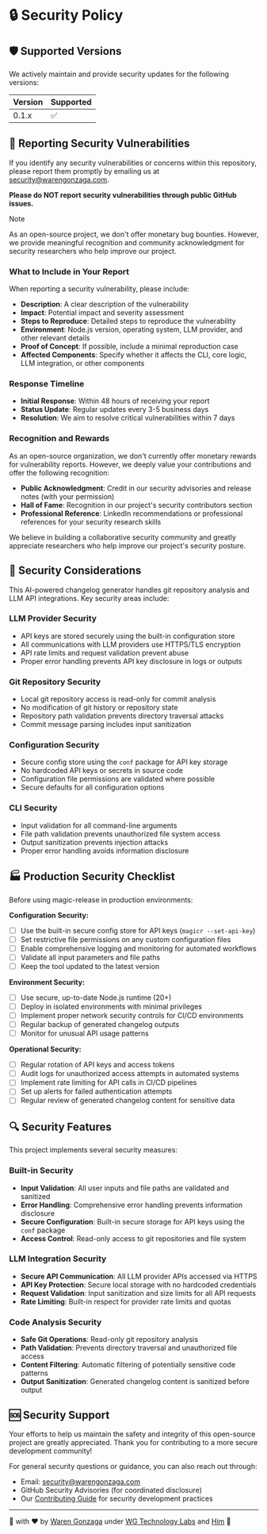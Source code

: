 # 🔒 Security Policy

## 🛡️ Supported Versions

We actively maintain and provide security updates for the following versions:

| Version | Supported          |
| ------- | ------------------ |
| 0.1.x   | :white_check_mark: |

## 🚨 Reporting Security Vulnerabilities

If you identify any security vulnerabilities or concerns within this repository, please report them promptly by emailing us at [security@warengonzaga.com](mailto:security@warengonzaga.com).

**Please do NOT report security vulnerabilities through public GitHub issues.**

> [!NOTE]
> As an open-source project, we don't offer monetary bug bounties. However, we provide meaningful recognition and community acknowledgment for security researchers who help improve our project.

### What to Include in Your Report

When reporting a security vulnerability, please include:

- **Description**: A clear description of the vulnerability
- **Impact**: Potential impact and severity assessment
- **Steps to Reproduce**: Detailed steps to reproduce the vulnerability
- **Environment**: Node.js version, operating system, LLM provider, and other relevant details
- **Proof of Concept**: If possible, include a minimal reproduction case
- **Affected Components**: Specify whether it affects the CLI, core logic, LLM integration, or other components

### Response Timeline

- **Initial Response**: Within 48 hours of receiving your report
- **Status Update**: Regular updates every 3-5 business days
- **Resolution**: We aim to resolve critical vulnerabilities within 7 days

### Recognition and Rewards

As an open-source organization, we don't currently offer monetary rewards for vulnerability reports. However, we deeply value your contributions and offer the following recognition:

- **Public Acknowledgment**: Credit in our security advisories and release notes (with your permission)
- **Hall of Fame**: Recognition in our project's security contributors section
- **Professional Reference**: LinkedIn recommendations or professional references for your security research skills

We believe in building a collaborative security community and greatly appreciate researchers who help improve our project's security posture.

## 🔐 Security Considerations

This AI-powered changelog generator handles git repository analysis and LLM API integrations. Key security areas include:

### LLM Provider Security

- API keys are stored securely using the built-in configuration store
- All communications with LLM providers use HTTPS/TLS encryption
- API rate limits and request validation prevent abuse
- Proper error handling prevents API key disclosure in logs or outputs

### Git Repository Security

- Local git repository access is read-only for commit analysis
- No modification of git history or repository state
- Repository path validation prevents directory traversal attacks
- Commit message parsing includes input sanitization

### Configuration Security

- Secure config store using the `conf` package for API key storage
- No hardcoded API keys or secrets in source code
- Configuration file permissions are validated where possible
- Secure defaults for all configuration options

### CLI Security

- Input validation for all command-line arguments
- File path validation prevents unauthorized file system access
- Output sanitization prevents injection attacks
- Proper error handling avoids information disclosure

## 🏭 Production Security Checklist

Before using magic-release in production environments:

**Configuration Security:**

- [ ] Use the built-in secure config store for API keys (`magicr --set-api-key`)
- [ ] Set restrictive file permissions on any custom configuration files
- [ ] Enable comprehensive logging and monitoring for automated workflows
- [ ] Validate all input parameters and file paths
- [ ] Keep the tool updated to the latest version

**Environment Security:**

- [ ] Use secure, up-to-date Node.js runtime (20+)
- [ ] Deploy in isolated environments with minimal privileges
- [ ] Implement proper network security controls for CI/CD environments
- [ ] Regular backup of generated changelog outputs
- [ ] Monitor for unusual API usage patterns

**Operational Security:**

- [ ] Regular rotation of API keys and access tokens
- [ ] Audit logs for unauthorized access attempts in automated systems
- [ ] Implement rate limiting for API calls in CI/CD pipelines
- [ ] Set up alerts for failed authentication attempts
- [ ] Regular review of generated changelog content for sensitive data

## 🔍 Security Features

This project implements several security measures:

### Built-in Security

- **Input Validation**: All user inputs and file paths are validated and sanitized
- **Error Handling**: Comprehensive error handling prevents information disclosure
- **Secure Configuration**: Built-in secure storage for API keys using the `conf` package
- **Access Control**: Read-only access to git repositories and file system

### LLM Integration Security

- **Secure API Communication**: All LLM provider APIs accessed via HTTPS
- **API Key Protection**: Secure local storage with no hardcoded credentials
- **Request Validation**: Input sanitization and size limits for all API requests
- **Rate Limiting**: Built-in respect for provider rate limits and quotas

### Code Analysis Security

- **Safe Git Operations**: Read-only git repository analysis
- **Path Validation**: Prevents directory traversal and unauthorized file access
- **Content Filtering**: Automatic filtering of potentially sensitive code patterns
- **Output Sanitization**: Generated changelog content is sanitized before output

## 🆘 Security Support

Your efforts to help us maintain the safety and integrity of this open-source project are greatly appreciated. Thank you for contributing to a more secure development community!

For general security questions or guidance, you can also reach out through:

- Email: [security@warengonzaga.com](mailto:security@warengonzaga.com)
- GitHub Security Advisories (for coordinated disclosure)
- Our [Contributing Guide](./CONTRIBUTING.md) for security development practices

---

🔐 with ❤️ by [Waren Gonzaga](https://warengonzaga.com) under [WG Technology Labs](https://wgtechlabs.com) and [Him](https://www.youtube.com/watch?v=HHrxS4diLew&t=44s) 🙏
